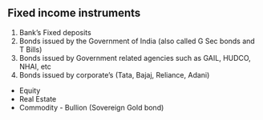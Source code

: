 ## Fixed income instruments 
1. Bank’s Fixed deposits
2. Bonds issued by the Government of India (also called G Sec bonds and T Bills)
3. Bonds issued by Government related agencies such as GAIL, HUDCO, NHAI, etc
4. Bonds issued by corporate’s (Tata, Bajaj, Reliance, Adani)

- Equity
- Real Estate
- Commodity - Bullion (Sovereign Gold bond)

